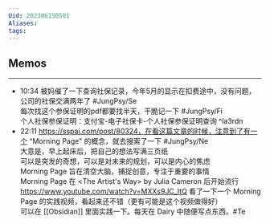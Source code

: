 ```yaml
---
Uid: 202306150501
Aliases: 
tags: 
---
```

## Memos
---
- 10:34 被妈催了一下查询社保记录，今年5月的显示在扣费途中，没有问题，公司的社保交满两年了 #JungPsy/Se <br>每次找这个参保证明的pdf都要找半天，干脆记一下 #JungPsy/Fi<br>个人社保参保证明：支付宝-电子社保卡-个人社保参保证明查询 ^la3rdn
- 22:11 https://sspai.com/post/80324，在看这篇文章的时候，注意到了有一个 “Morning Page" 的概念，就去搜索了一下 #JungPsy/Ne<br>大意是，早上起床后，把自己的想法写满三页纸<br>可以是突发的奇想，可以是对未来的规划，可以是内心的焦虑<br>Morning Page 旨在清空大脑，捕捉创意，专注于重要的事情<br>Morning Page 在 <The Artist's Way> by Julia Cameron 后开始流行<br>https://www.youtube.com/watch?v=MXXs9JC_ItQ 看了一下一个 Morning Page 的实践视频，看起来还不错（更有可能是这个视频做得好）<br>可以在 [[Obsidian]] 里面实践一下。每天在 Dairy 中随便写点东西。#Te